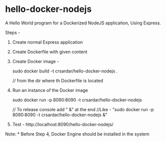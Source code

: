 # hello-docker-nodejs

A Hello World program for a Dockerized NodeJS application, Using Express.

Steps -

1. Create normal Express application

2. Create Dockerfile with given content

3. Create Docker image -
    
    sudo docker build -t crsardar/hello-docker-nodejs .
    
    // from the dir where th Dockerfile is located
    
4. Run an instance of the Docker image

    sudo docker run -p 8090:8090 -t crsardar/hello-docker-nodejs

   // To release console add " &" at the end
   //Like - "sudo docker run -p 8090:8090 -t crsardar/hello-docker-nodejs &"
    
5. Test - http://localhost:8090/hello-docker-nodejs/

Note: 
	* Before Step 4, Docker Engine should be installed in the system
